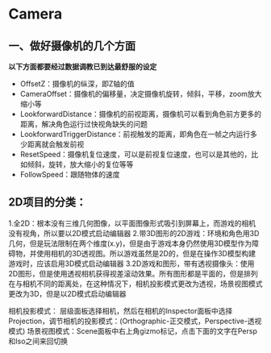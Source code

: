 # Camera

## 一、做好摄像机的几个方面

**以下方面都要经过数据调教已到达最舒服的设定**

- OffsetZ：摄像机的纵深，即Z轴的值
- CameraOffset：摄像机的偏移量，决定摄像机旋转，倾斜，平移，zoom放大缩小等
- LookforwardDistance：摄像机的前视距离，摄像机可以看到角色前方更多的距离，解决角色运行过快视角缺失的问题
- LookforwardTriggerDistance：前视触发的距离，即角色在一帧之内运行多少距离就会触发前视
- ResetSpeed：摄像机复位速度，可以是前视复位速度，也可以是其他的，比如倾斜，旋转，放大缩小的复位等等
- FollowSpeed：跟随物体的速度

## 2D项目的分类：
1.全2D：根本没有三维几何图像，以平面图像形式吸引到屏幕上，而游戏的相机没有视角，所以要以2D模式启动编辑器
2.带3D图形的2D游戏：环境和角色用3D几何，但是玩法限制在两个维度(x.y)，但是由于游戏本身仍然使用3D模型作为障碍物，并使用相机的3D透视图。所以游戏虽然是2D的，但是在操作3D模型构建游戏时，应该启用3D模式启动编辑器
3.2D游戏和图形，带有透视摄像头：使用2D图形，但是使用透视相机获得视差滚动效果。所有图形都是平面的，但是排列在与相机不同的距离处，在这种情况下，相机投影模式更改为透视，场景视图模式更改为3D，但是以2D模式启动编辑器

相机投影模式：
层级面板选择相机，然后在相机的Inspector面板中选择Projection，调节相机的投影模式：(Orthographic-正交模式，Perspective-透视模式)
场景视图模式：Scene面板中右上角gizmo标记，点击下面的文字在Persp和Iso之间来回切换
